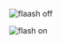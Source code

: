 ![flaash off](https://user-images.githubusercontent.com/81400350/112746480-e1d90d80-8fd0-11eb-8ca9-0a191b247531.jpg)

![flash on](https://user-images.githubusercontent.com/81400350/112746505-003f0900-8fd1-11eb-8514-dccd4c11f34a.jpg)
